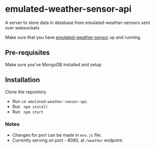 # emulated-weather-sensor-api
A server to store data in database from emulated-weather-sensors sent over websockets

Make sure that you have <a href="https://github.com/kaustubhghadge/emulated-weather-sensor"> emulated-weather-sensor</a> up and running.

<h2>Pre-requisites</h2>
Make sure you've MongoDB installed and setup


<h2>Installation</h2>
Clone the repository
<ul>
  <li> Run <code>cd emulated-weather-sensor-api</code></li>
  <li> Run <code> npm install </code></li>
  <li> Run <code> npm start </code></li>
</ul>


<h3>Notes</h3>
<ul>
  <li> Changes for port can be made in <code>env.js</code> file.</li> 
  <li>Currently serving on port - 8080,  at <code>/weather</code> endpoint.</li>
</ul>
